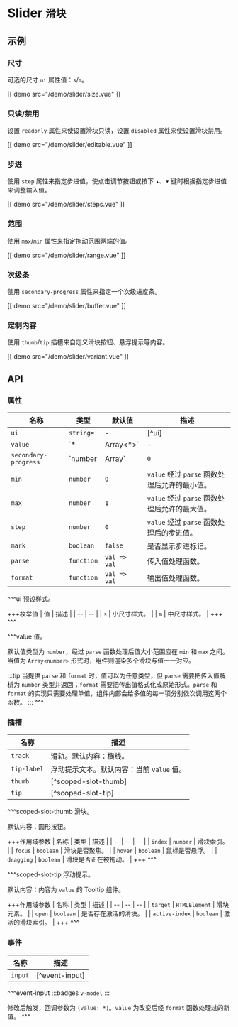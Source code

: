 # Slider <small>滑块</small>

## 示例

### 尺寸

可选的尺寸 `ui` 属性值：`s`/`m`。

[[ demo src="/demo/slider/size.vue" ]]

### 只读/禁用

设置 `readonly` 属性来使设置滑块只读，设置 `disabled` 属性来使设置滑块禁用。

[[ demo src="/demo/slider/editable.vue" ]]

### 步进

使用 `step` 属性来指定步进值，使点击调节按钮或按下 <kbd>▴</kbd>、<kbd>▾</kbd> 键时根据指定步进值来调整输入值。

[[ demo src="/demo/slider/steps.vue" ]]

### 范围

使用 `max`/`min` 属性来指定拖动范围两端的值。

[[ demo src="/demo/slider/range.vue" ]]

### 次级条

使用 `secondary-progress` 属性来指定一个次级进度条。

[[ demo src="/demo/slider/buffer.vue" ]]

### 定制内容

使用 `thumb`/`tip` 插槽来自定义滑块按钮、悬浮提示等内容。

[[ demo src="/demo/slider/variant.vue" ]]

## API

### 属性

| 名称 | 类型 | 默认值 | 描述 |
| -- | -- | -- | -- |
| `ui` | `string=` | - | [^ui] |
| `value` | `*|Array<*>` | - | [^value] |
| `secondary-progress` | `number|Array<number>` | `0` | 次要条。 |
| `min` | `number` | `0` | `value` 经过 `parse` 函数处理后允许的最小值。 |
| `max` | `number` | `1` | `value` 经过 `parse` 函数处理后允许的最大值。 |
| `step` | `number` | `0` | `value` 经过 `parse` 函数处理后的步进值。 |
| `mark` | `boolean` | `false` | 是否显示步进标记。 |
| `parse` | `function` | `val => val` | 传入值处理函数。 |
| `format` | `function` | `val => val` | 输出值处理函数。 |

^^^ui
预设样式。

+++枚举值
| 值 | 描述 |
| -- | -- |
| `s` | 小尺寸样式。 |
| `m` | 中尺寸样式。 |
+++
^^^

^^^value
值。

默认值类型为 `number`，经过 `parse` 函数处理后值大小范围应在 `min` 和 `max` 之间。
当值为 `Array<number>` 形式时，组件则渲染多个滑块与值一一对应。

:::tip
当提供 `parse` 和 `format` 时，值可以为任意类型，但 `parse` 需要把传入值解析为 `number` 类型并返回；`format` 需要把传出值格式化成原始形式。`parse` 和 `format` 的实现只需要处理单值，组件内部会给多值的每一项分别依次调用这两个函数。
:::
^^^

### 插槽

| 名称 | 描述 |
| -- | -- |
| `track` | 滑轨。默认内容：横线。 |
| `tip-label` | 浮动提示文本。默认内容：当前 `value` 值。 |
| `thumb` | [^scoped-slot-thumb] |
| `tip` | [^scoped-slot-tip] |

^^^scoped-slot-thumb
滑块。

默认内容：圆形按钮。

+++作用域参数
| 名称 | 类型 | 描述 |
| -- | -- | -- |
| `index` | `number` | 滑块索引。 |
| `focus` | `boolean` | 滑块是否聚焦。 |
| `hover` | `boolean` | 鼠标是否悬浮。 |
| `dragging` | `boolean` | 滑块是否正在被拖动。 |
+++
^^^

^^^scoped-slot-tip
浮动提示。

默认内容：内容为 `value` 的 Tooltip 组件。

+++作用域参数
| 名称 | 类型 | 描述 |
| -- | -- | -- |
| `target` | `HTMLElement` | 滑块元素。 |
| `open` | `boolean` | 是否存在激活的滑块。 |
| `active-index` | `boolean` | 激活的滑块索引。 |
+++
^^^

### 事件

| 名称 | 描述 |
| -- | -- |
| `input` | [^event-input] |

^^^event-input
:::badges
`v-model`
:::

修改后触发，回调参数为 `(value: *)`。`value` 为改变后经 `format` 函数处理过的新值。
^^^
